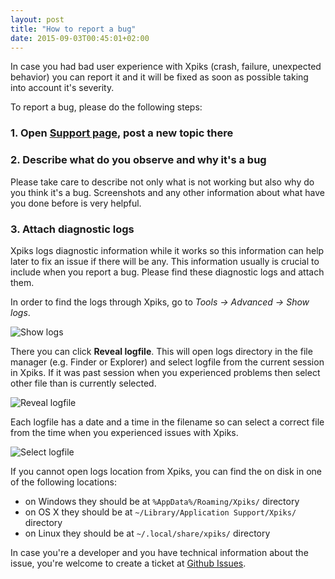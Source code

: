 ```yaml
---
layout: post
title: "How to report a bug"
date: 2015-09-03T00:45:01+02:00
---
```


In case you had bad user experience with Xpiks (crash, failure, unexpected behavior) you can report it and it will be fixed as soon as possible taking into account it's severity.

To report a bug, please do the following steps:

<h3>1. Open <a href="{{ site.url }}/support/">Support page</a>, post a new topic there</h3>

<h3>2. Describe what do you observe and why it's a bug</h3>

Please take care to describe not only what is not working but also why do you think it's a bug. Screenshots and any other information about what have you done before is very helpful.

<h3>3. Attach diagnostic logs</h3>

Xpiks logs diagnostic information while it works so this information can help later to fix an issue if there will be any. This information usually is crucial to include when you report a bug. Please find these diagnostic logs and attach them. 

In order to find the logs through Xpiks, go to _Tools -> Advanced -> Show logs_. 

<p>
  <img alt="Show logs" src="{{site.url}}/images/posts/show-logs-menu.png" class="small-12 large-12" />
</p>

There you can click **Reveal logfile**. This will open logs directory in the file manager (e.g. Finder or Explorer) and select logfile from the current session in Xpiks. If it was past session when you experienced problems then select other file than is currently selected.

<p>
  <img alt="Reveal logfile" src="{{site.url}}/images/posts/reveal-logs.png" class="small-12 large-12" />
</p>

Each logfile has a date and a time in the filename so can select a correct file from the time when you experienced issues with Xpiks.

<p>
  <img alt="Select logfile" src="{{site.url}}/images/posts/select-logfile.png" class="small-12 large-12" />
</p>

If you cannot open logs location from Xpiks, you can find the on disk in one of the following locations:

- on Windows they should be at `%AppData%/Roaming/Xpiks/` directory
- on OS X they should be at `~/Library/Application Support/Xpiks/` directory
- on Linux they should be at `~/.local/share/xpiks/` directory

In case you're a developer and you have technical information about the issue, you're welcome to create a ticket at <a href="https://github.com/Ribtoks/xpiks/issues">Github Issues</a>.
